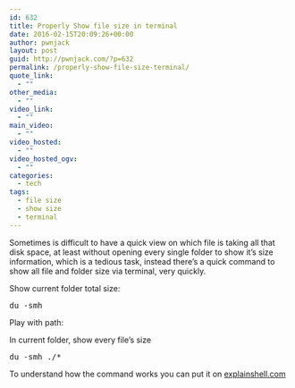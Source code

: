 ```yaml
---
id: 632
title: Properly Show file size in terminal
date: 2016-02-15T20:09:26+00:00
author: pwnjack
layout: post
guid: http://pwnjack.com/?p=632
permalink: /properly-show-file-size-terminal/
quote_link:
  - ""
other_media:
  - ""
video_link:
  - ""
main_video:
  - ""
video_hosted:
  - ""
video_hosted_ogv:
  - ""
categories:
  - tech
tags:
  - file size
  - show size
  - terminal
---
```

Sometimes is difficult to have a quick view on which file is taking all that disk space, at least without opening every single folder to show it&#8217;s size information, which is a tedious task, instead there&#8217;s a quick command to show all file and folder size via terminal, very quickly.

Show current folder total size:

<pre class="brush: bash; title: ; notranslate" title="">du -smh
</pre>



Play with path:

In current folder, show every file&#8217;s size

<pre class="brush: bash; title: ; notranslate" title="">du -smh ./*
</pre>

To understand how the command works you can put it on <a href="http://explainshell.com/explain?cmd=du+-smh" target="_blank">explainshell.com</a>